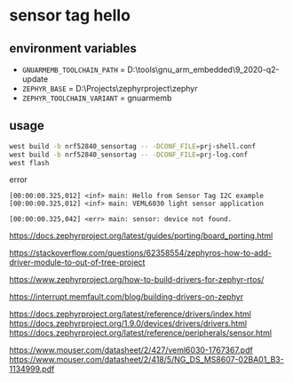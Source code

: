 # sensor tag hello

## environment variables
* `GNUARMEMB_TOOLCHAIN_PATH` = D:\tools\gnu_arm_embedded\9_2020-q2-update
* `ZEPHYR_BASE` = D:\Projects\zephyrproject\zephyr
* `ZEPHYR_TOOLCHAIN_VARIANT` = gnuarmemb

## usage
```bash
west build -b nrf52840_sensortag -- -DCONF_FILE=prj-shell.conf
west build -b nrf52840_sensortag -- -DCONF_FILE=prj-log.conf
west flash
```

error
```log
[00:00:00.325,012] <inf> main: Hello from Sensor Tag I2C example
[00:00:00.325,012] <inf> main: VEML6030 light sensor application

[00:00:00.325,042] <err> main: sensor: device not found.
```


https://docs.zephyrproject.org/latest/guides/porting/board_porting.html

https://stackoverflow.com/questions/62358554/zephyros-how-to-add-driver-module-to-out-of-tree-project

https://www.zephyrproject.org/how-to-build-drivers-for-zephyr-rtos/

https://interrupt.memfault.com/blog/building-drivers-on-zephyr

https://docs.zephyrproject.org/latest/reference/drivers/index.html
https://docs.zephyrproject.org/1.9.0/devices/drivers/drivers.html
https://docs.zephyrproject.org/latest/reference/peripherals/sensor.html


https://www.mouser.com/datasheet/2/427/veml6030-1767367.pdf
https://www.mouser.com/datasheet/2/418/5/NG_DS_MS8607-02BA01_B3-1134999.pdf
